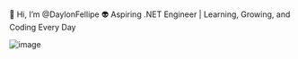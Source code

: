 👋 Hi, I’m @DaylonFellipe
👽 Aspiring .NET Engineer | Learning, Growing, and Coding Every Day

![image](https://github.com/user-attachments/assets/58374395-3ede-4468-b00a-b3c272066cfa)
